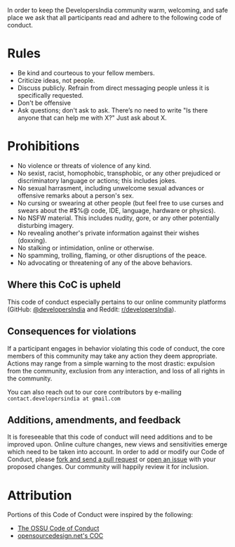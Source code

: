 In order to keep the DevelopersIndia community warm, welcoming, and safe place we ask that all participants read and adhere to the following code of conduct.

# Rules
* Be kind and courteous to your fellow members.
* Criticize ideas, not people.
* Discuss publicly. Refrain from direct messaging people unless it is specifically requested.
* Don't be offensive
* Ask questions; don't ask to ask. There’s no need to write "Is there anyone that can help me with X?" Just ask about X.
# Prohibitions
* No violence or threats of violence of any kind.
* No sexist, racist, homophobic, transphobic, or any other prejudiced or discriminatory language or actions; this includes jokes.
* No sexual harrasment, including unwelcome sexual advances or offensive remarks about a person's sex.
* No cursing or swearing at other people (but feel free to use curses and swears about the #$%@ code, IDE, language, hardware or physics).
* No NSFW material. This includes nudity, gore, or any other potentially disturbing imagery.
* No revealing another's private information against their wishes (doxxing).
* No stalking or intimidation, online or otherwise.
* No spamming, trolling, flaming, or other disruptions of the peace.
* No advocating or threatening of any of the above behaviors.

## Where this CoC is upheld

This code of conduct especially pertains to our online community platforms (GitHub: [@developersIndia](https://github.com/developersIndia) and Reddit: [r/developersIndia](https://www.reddit.com/r/developersIndia/)).

## Consequences for violations

If a participant engages in behavior violating this code of conduct, the core members of this community may take any action they deem appropriate. Actions may range from a simple warning to the most drastic: expulsion from the community, exclusion from any interaction, and loss of all rights in the community.

You can also reach out to our core contributors by e-mailing `contact.developersindia at gmail.com`

## Additions, amendments, and feedback

It is foreseeable that this code of conduct will need additions and to be improved upon. Online culture changes, new views and sensitivities emerge which need to be taken into account. In order to add or modify our Code of Conduct, please [fork and send a pull request](https://github.com/developersIndia/.github) or [open an issue](https://github.com/developersIndia/.github/issues) with your proposed changes. Our community will happily review it for inclusion.

# Attribution
Portions of this Code of Conduct were inspired by the following:
* [The OSSU Code of Conduct](https://github.com/ossu/code-of-conduct)
* [opensourcedesign.net's COC](https://github.com/opensourcedesign/opensourcedesign.github.io/blob/master/code-of-conduct.md)
